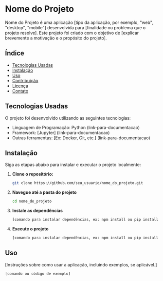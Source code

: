 # Nome do Projeto

Nome do Projeto é uma aplicação [tipo da aplicação, por exemplo, "web", "desktop", "mobile"] desenvolvida para [finalidade ou problema que o projeto resolve]. Este projeto foi criado com o objetivo de [explicar brevemente a motivação e o propósito do projeto].

## Índice
- [Tecnologias Usadas](#tecnologias-usadas)
- [Instalação](#instalação)
- [Uso](#uso)
- [Contribuição](#contribuição)
- [Licença](#licença)
- [Contato](#contato)

## Tecnologias Usadas

O projeto foi desenvolvido utilizando as seguintes tecnologias:

- Linguagem de Programação: Python (link-para-documentacao)
- Framework: [Jupyter] (link-para-documentacao)
- Outras ferramentas: [Ex: Docker, Git, etc.] (link-para-documentacao)

## Instalação

Siga as etapas abaixo para instalar e executar o projeto localmente:

1. **Clone o repositório:**
   ```bash
   git clone https://github.com/seu_usuario/nome_do_projeto.git
   
2. **Navegue até a pasta do projeto**
   ```bash
   cd nome_do_projeto
   
3. **Instale as dependências**
   ```bash
   [comando para instalar dependências, ex: npm install ou pip install -r requirements.txt]

4. **Execute o projeto**
   ```bash
   [comando para instalar dependências, ex: npm install ou pip install -r requirements.txt]

## Uso
[Instruções sobre como usar a aplicação, incluindo exemplos, se aplicável.]
```bash
[comando ou código de exemplo]
